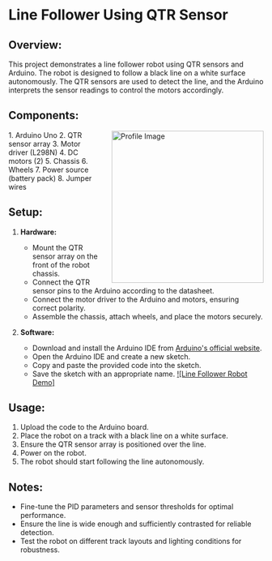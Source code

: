 # Line Follower Using QTR Sensor

## Overview:

This project demonstrates a line follower robot using QTR sensors and Arduino. The robot is designed to follow a black line on a white surface autonomously. The QTR sensors are used to detect the line, and the Arduino interprets the sensor readings to control the motors accordingly.

## Components:
<img src="https://github.com/sohailaesmat14/Line-Follower-using-QTR-sensor-/assets/170406386/dcf51759-6784-4252-8d81-fc8e6392ce31" alt="Profile Image" align="right" width="300" style="margin-left: 20px;">
1. Arduino Uno
2. QTR sensor array
3. Motor driver (L298N)
4. DC motors (2)
5. Chassis
6. Wheels
7. Power source (battery pack)
8. Jumper wires

## Setup:

1. **Hardware:**
   - Mount the QTR sensor array on the front of the robot chassis.
   - Connect the QTR sensor pins to the Arduino according to the datasheet.
   - Connect the motor driver to the Arduino and motors, ensuring correct polarity.
   - Assemble the chassis, attach wheels, and place the motors securely.

2. **Software:**
   - Download and install the Arduino IDE from [Arduino's official website](https://www.arduino.cc/en/software).
   - Open the Arduino IDE and create a new sketch.
   - Copy and paste the provided code into the sketch.
   - Save the sketch with an appropriate name.
[![Line Follower Robot Demo]](https://github.com/sohailaesmat14/Line-Follower-using-QTR-sensor-/assets/170406386/af4ac1da-f995-4acd-8eaa-6ba3550d823c)




## Usage:

1. Upload the code to the Arduino board.
2. Place the robot on a track with a black line on a white surface.
3. Ensure the QTR sensor array is positioned over the line.
4. Power on the robot.
5. The robot should start following the line autonomously.

## Notes:

- Fine-tune the PID parameters and sensor thresholds for optimal performance.
- Ensure the line is wide enough and sufficiently contrasted for reliable detection.
- Test the robot on different track layouts and lighting conditions for robustness.

